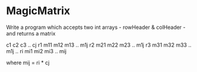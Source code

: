 # MagicMatrix

Write a program which accepts two int arrays - rowHeader & colHeader - and returns a matrix

   c1  c2  c3  ..  cj
r1 m11 m12 m13 ..  m1j
r2 m21 m22 m23 ..  m1j
r3 m31 m32 m33 ..  m1j
..
ri mi1 mi2 mi3 ..  mij


where mij = ri * cj